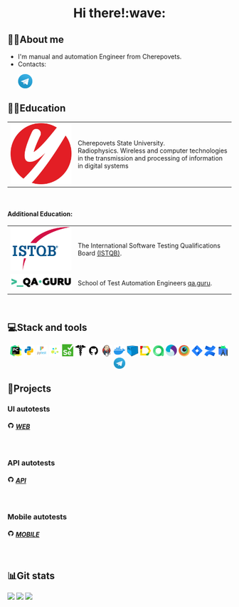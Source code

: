 <div align="center">
   <h1>
      Hi there!:wave:
   </h1>
</div>


<!--About me-->

## :technologist:About me
- I'm manual and automation Engineer from Cherepovets.
- Contacts:

<p>
  &#8287;&#8287;&#8287;&#8287;&#8287;
  <a href="https://t.me/satishe"><img width="32px" alt="Telegram" title="Telegram" src="images/social_networks/tg.png"/></a>
  &#8287;

</p>


<!--Education-->

## :man_student:Education
<table width="100%" border='0'>
   <tr> 
    <td width="30%" valign="bottom"><img src="images/social_networks/chgu.png"></td><td valign="middle">Cherepovets State University. </br>Radiophysics. Wireless and computer technologies in the transmission and processing of information in digital systems</td></tr>
  </table>
  </br>
  
  #### Additional Education:
<table width="100%" border='0'>
   <tr><td width="30%" valign="bottom"><img src="images/social_networks/istqb.png"></td><td valign="middle">The International Software Testing Qualifications Board <a target="_blank" href="https://www.istqb.org">(ISTQB)</a>.</td></tr>
   
   <tr><td width="30%" valign="bottom"><img src="images/social_networks/qa_guru.png"></td><td valign="middle">School of Test Automation Engineers <a target="_blank" href="https://qa.guru">qa.guru</a>.</td></tr>
   </tr>
  </table>
  
  
  
<!--Stack and tools-->

&#8287;&#8287;&#8287;&#8287;&#8287;
## :computer:Stack and tools
<p  align="center">
  <code><img width="5%" title="Pycharm" src="images/logo_stacks/pycharm.png"></code>
  <code><img width="5%" title="Python" src="images/logo_stacks/python.png"></code>
  <code><img width="5%" title="Pytest" src="images/logo_stacks/pytest.png"></code>
  <code><img width="5%" title="Selene" src="images/logo_stacks/selene.png"></code>
  <code><img width="5%" title="Selenium" src="images/logo_stacks/selenium.png"></code>
  <code><img width="5%" title="Requests" src="images/logo_stacks/requests.png"></code>
  <code><img width="5%" title="GitHub" src="images/logo_stacks/github.png"></code>
  <code><img width="5%" title="Jenkins" src="images/logo_stacks/jenkins.png"></code>
  <code><img width="5%" title="Docker" src="images/logo_stacks/docker.png"></code>
  <code><img width="5%" title="Selenoid" src="images/logo_stacks/selenoid.png"></code>
  <code><img width="5%" title="Allure Report" src="images/logo_stacks/allure_report.png"></code>
  <code><img width="5%" title="Allure TestOps" src="images/logo_stacks/allure_testops.png"></code>
  <code><img width="5%" title="Appium" src="images/logo_stacks/appium.png"></code>
  <code><img width="5%" title="Browserstack" src="images/logo_stacks/browserstack.png"></code>
  <code><img width="5%" title="Jira" src="images/logo_stacks/jira.png"></code>
  <code><img width="5%" title="Confluence" src="images/logo_stacks/confluence.png"></code>
  <code><img width="5%" title="Android Studio" src="images/logo_stacks/android_studio.png"></code>
  <code><img width="5%" title="Telegram" src="images/logo_stacks/tg.png"></code>
</p>
  
  
<!--Projects-->

## :floppy_disk:Projects
### UI autotests
##### <img width="3%" title="GitHub" src="images/logo_stacks/github.png"> [WEB](https://github.com/Rammsat/github_web)

&#8287;&#8287;&#8287;&#8287;&#8287;
### API autotests
##### <img width="3%" title="GitHub" src="images/logo_stacks/github.png"> [API](https://github.com/Rammsat/reqres_api)

&#8287;&#8287;&#8287;&#8287;&#8287;
### Mobile autotests
##### <img width="3%" title="GitHub" src="images/logo_stacks/github.png"> [MOBILE](https://github.com/Rammsat/wiki_mobile)


<!--Git Stats-->

&#8287;&#8287;&#8287;&#8287;&#8287;
## :bar_chart:Git stats
![](http://github-profile-summary-cards.vercel.app/api/cards/stats?username=Rammsat)
![](http://github-profile-summary-cards.vercel.app/api/cards/repos-per-language?Rammsat) 
![](https://github-profile-summary-cards.vercel.app/api/cards/profile-details?username=Rammsat)
